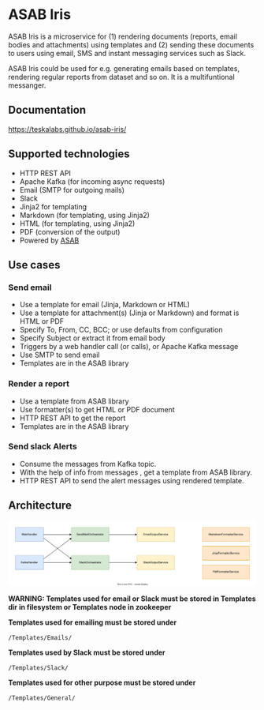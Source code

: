 # ASAB Iris

ASAB Iris is a microservice for (1) rendering documents (reports, email bodies and attachments) using templates and (2) sending these documents to users using email, SMS and instant messaging services such as Slack.

ASAB Iris could be used for e.g. generating emails based on templates, rendering regular reports from dataset and so on.
It is a multifuntional messanger.

## Documentation

https://teskalabs.github.io/asab-iris/


## Supported technologies

 * HTTP REST API
 * Apache Kafka (for incoming async requests)
 * Email (SMTP for outgoing mails)
 * Slack
 * Jinja2 for templating
 * Markdown (for templating, using Jinja2)
 * HTML (for templating, using Jinja2)
 * PDF (conversion of the output)
 * Powered by [ASAB](https://github.com/TeskaLabs/asab)


## Use cases


### Send email

 * Use a template for email (Jinja, Markdown or HTML)
 * Use a template for attachment(s) (Jinja or Markdown) and format is HTML or PDF
 * Specify To, From, CC, BCC; or use defaults from configuration
 * Specify Subject or extract it from email body
 * Triggers by a web handler call (or calls), or Apache Kafka message
 * Use SMTP to send email
 * Templates are in the ASAB library


### Render a report

 * Use a template from ASAB library
 * Use formatter(s) to get HTML or PDF document
 * HTTP REST API to get the report
 * Templates are in the ASAB library

### Send slack Alerts

 * Consume the messages from Kafka topic.
 * With the help of info from messages , get a template from ASAB library.
 * HTTP REST API to send the alert messages using rendered template.



## Architecture

![](./docs/asab-iris-architecture.drawio.svg)

**WARNING: Templates used for email or Slack must be stored in Templates dir in filesystem or Templates node in zookeeper**

**Templates used for emailing must be stored under**
```
/Templates/Emails/
```

**Templates used by Slack must be stored under**
```
/Templates/Slack/
```

**Templates used for other purpose must be stored under**
```
/Templates/General/
```